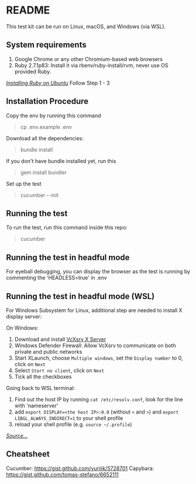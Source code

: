 # README
This test kit can be run on Linux, macOS, and Windows (via WSL).

## System requirements

1. Google Chrome or any other Chromium-based web browsers
2. Ruby 2.7.1p83: Install it via rbenv/ruby-install/rvm, never use OS provided Ruby.

[*Installing Ruby on Ubuntu*](https://www.digitalocean.com/community/tutorials/how-to-install-ruby-on-rails-with-rbenv-on-ubuntu-20-04) Follow Step 1 - 3
## Installation Procedure
Copy the env by running this command
> cp .env.example .env

Download all the dependencies:
> bundle install

If you don't have bundle installed yet, run this
> gem install bundler

Set up the test
> cucumber --init

## Running the test
To run the test, run this command inside this repo:
> cucumber

## Running the test in headful mode

For eyeball debugging, you can display the browser as the test is running by commenting the 'HEADLESS=true' in .env

## Running the test in headful mode (WSL)

For Windows Subsystem for Linux, additional step are needed to install X display server:

On Windows:

1. Download and install [VcXsrv X Server](https://sourceforge.net/projects/vcxsrv/)
2. Windows Defender Firewall: Allow VcXsrv to communicate on both private and public networks
3. Start XLaunch, choose `Multiple windows`, set the `Display number` to 0, click on `Next`
4. Select `Start no client`, click on `Next`
5. Tick all the checkboxes

Going back to WSL terminal:

1. Find out the host IP by running `cat /etc/resolv.conf`, look for the line with 'nameserver'
2. add `export DISPLAY=<the host IP>:0.0` (without `<` and `>`) and `export LIBGL_ALWAYS_INDIRECT=1` to your shell profile
3. reload your shell profile (e.g. `source ~/.profile`)

[*Source...*](https://www.youtube.com/watch?v=4SZXbl9KVsw)

## Cheatsheet
Cucumber: https://gist.github.com/yuriiik/5728701
Capybara: https://gist.github.com/tomas-stefano/6652111